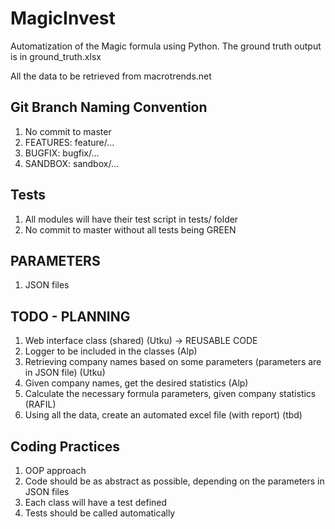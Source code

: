 # MagicInvest
Automatization of the Magic formula using Python. The ground truth output is in ground_truth.xlsx

 All the data to be retrieved from macrotrends.net


## Git Branch Naming Convention
1. No commit to master
2. FEATURES: feature/... 
3. BUGFIX: bugfix/...
4. SANDBOX: sandbox/...

## Tests
1. All modules will have their test script in tests/ folder
2. No commit to master without all tests being GREEN

## PARAMETERS
1. JSON files

## TODO - PLANNING
1. Web interface class (shared) (Utku) -> REUSABLE CODE 
2. Logger to be included in the classes (Alp)
2. Retrieving company names based on some parameters (parameters are in JSON file) (Utku)
3. Given company names, get the desired statistics (Alp)
4. Calculate the necessary formula parameters, given company statistics (RAFIL)
5. Using all the data, create an automated excel file (with report) (tbd)


## Coding Practices 
1. OOP approach
2. Code should be as abstract as possible, depending on the parameters in JSON files
3. Each class will have a test defined
4. Tests should be called automatically 